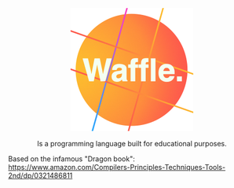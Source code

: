 <div align="center">
    <img src="logo/waffle.png">
    <p>Is a programming language built for educational purposes.</p>
</div>

Based on the infamous "Dragon book": https://www.amazon.com/Compilers-Principles-Techniques-Tools-2nd/dp/0321486811
